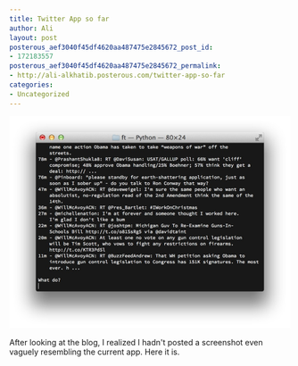 ```yaml
---
title: Twitter App so far
author: Ali
layout: post
posterous_aef3040f45df4620aa487475e2845672_post_id:
- 172183557
posterous_aef3040f45df4620aa487475e2845672_permalink:
- http://ali-alkhatib.posterous.com/twitter-app-so-far
categories:
- Uncategorized
---
```


![image](/content/Screen_Shot_2012-12-17_at_12.2.png.scaled.1000.jpg)


After looking at the blog, I realized I hadn't posted a screenshot even vaguely resembling the current app. Here it is.
